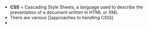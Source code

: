 - **CSS** = Cascading Style Sheets, a language used to describe the presentation of a document written in HTML or XML 
- There are various [[approaches to handling CSS]]
- 